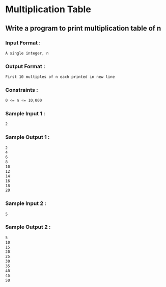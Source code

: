 # Multiplication Table
## Write a program to print multiplication table of n
### Input Format :
```sh
A single integer, n
```
### Output Format :
```sh
First 10 multiples of n each printed in new line
```
### Constraints :
```sh
0 <= n <= 10,000
```
### Sample Input 1 :
```sh
2
```
### Sample Output 1 :
```sh
2
4
6
8
10
12
14
16
18
20
```
### Sample Input 2 :
```sh
5
```
### Sample Output 2 :
```sh
5
10
15
20
25
30
35
40
45
50
```